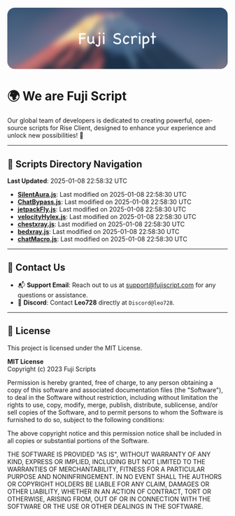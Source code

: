 ![Banner](.github/b.webp)

# 🌍 **We are Fuji Script**

Our global team of developers is dedicated to creating powerful, open-source scripts for Rise Client, designed to enhance your experience and unlock new possibilities! 🌟

---
<!-- SCRIPTS_NAVIGATION_START -->
## 📂 **Scripts Directory Navigation**

**Last Updated**: 2025-01-08 22:58:32 UTC

- **[SilentAura.js](scripts/SilentAura.js)**: Last modified on 2025-01-08 22:58:30 UTC
- **[ChatBypass.js](scripts/ChatBypass.js)**: Last modified on 2025-01-08 22:58:30 UTC
- **[jetpackFly.js](scripts/jetpackFly.js)**: Last modified on 2025-01-08 22:58:30 UTC
- **[velocityHylex.js](scripts/velocityHylex.js)**: Last modified on 2025-01-08 22:58:30 UTC
- **[chestxray.js](scripts/chestxray.js)**: Last modified on 2025-01-08 22:58:30 UTC
- **[bedxray.js](scripts/bedxray.js)**: Last modified on 2025-01-08 22:58:30 UTC
- **[chatMacro.js](scripts/chatMacro.js)**: Last modified on 2025-01-08 22:58:30 UTC

<!-- SCRIPTS_NAVIGATION_END -->

---

## 💬 **Contact Us**  
- 📬 **Support Email**: Reach out to us at [support@fujiscript.com](mailto:support@fujiscript.com) for any questions or assistance.  
- 💬 **Discord**: Contact **Leo728** directly at `Discord@leo728`.

---

## 📜 **License**

This project is licensed under the MIT License.  

**MIT License**  
Copyright (c) 2023 Fuji Scripts  

Permission is hereby granted, free of charge, to any person obtaining a copy of this software and associated documentation files (the "Software"), to deal in the Software without restriction, including without limitation the rights to use, copy, modify, merge, publish, distribute, sublicense, and/or sell copies of the Software, and to permit persons to whom the Software is furnished to do so, subject to the following conditions:  

The above copyright notice and this permission notice shall be included in all copies or substantial portions of the Software.  

THE SOFTWARE IS PROVIDED "AS IS", WITHOUT WARRANTY OF ANY KIND, EXPRESS OR IMPLIED, INCLUDING BUT NOT LIMITED TO THE WARRANTIES OF MERCHANTABILITY, FITNESS FOR A PARTICULAR PURPOSE AND NONINFRINGEMENT. IN NO EVENT SHALL THE AUTHORS OR COPYRIGHT HOLDERS BE LIABLE FOR ANY CLAIM, DAMAGES OR OTHER LIABILITY, WHETHER IN AN ACTION OF CONTRACT, TORT OR OTHERWISE, ARISING FROM, OUT OF OR IN CONNECTION WITH THE SOFTWARE OR THE USE OR OTHER DEALINGS IN THE SOFTWARE.  
